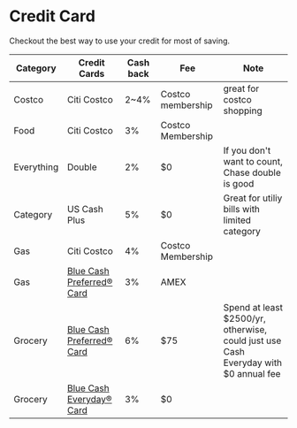 # Credit Card

Checkout the best way to use your credit for most of saving.

| Category | Credit Cards | Cash back | Fee | Note |
| --- | --- | --- | --- | --- |
| Costco | Citi Costco | 2~4% | Costco membership | great for costco shopping |
| Food | Citi Costco | 3% | Costco Membership | |
| Everything | Double | 2% | $0 | If you don't want to count, Chase double is good |
| Category | US Cash Plus | 5% | $0 | Great for utiliy bills with limited category |
| Gas | Citi Costco | 4% | Costco Membership | |
| Gas | [Blue Cash Preferred® Card](https://americanexpress.com/en-us/referral/blue-cash-preferred-credit-card?ref=WEIJILx4eI&xl=cp108t) | 3% | AMEX |
| Grocery | [Blue Cash Preferred® Card](https://americanexpress.com/en-us/referral/blue-cash-preferred-credit-card?ref=WEIJILx4eI&xl=cp108t) | 6% | $75 | Spend at least $2500/yr, otherwise, could just use Cash Everyday with $0 annual fee |
| Grocery | [Blue Cash Everyday® Card](https://www.americanexpress.com/us/credit-cards/card/blue-cash-everyday) | 3% | $0 | |
